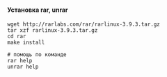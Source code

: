 #### Установка rar, unrar
```
wget http://rarlabs.com/rar/rarlinux-3.9.3.tar.gz
tar xzf rarlinux-3.9.3.tar.gz
cd rar
make install

# помощь по команде
rar help
unrar help
```
